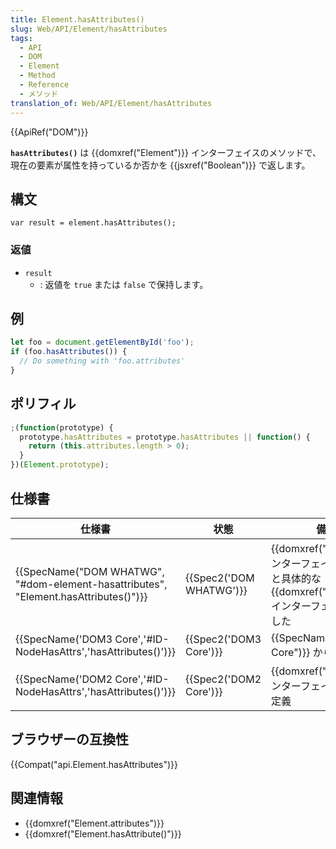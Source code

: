 ```yaml
---
title: Element.hasAttributes()
slug: Web/API/Element/hasAttributes
tags:
  - API
  - DOM
  - Element
  - Method
  - Reference
  - メソッド
translation_of: Web/API/Element/hasAttributes
---
```

{{ApiRef("DOM")}}

**`hasAttributes()`** は {{domxref("Element")}} インターフェイスのメソッドで、現在の要素が属性を持っているか否かを {{jsxref("Boolean")}} で返します。

## 構文

    var result = element.hasAttributes();

### 返値

- `result`
  - : 返値を `true` または `false` で保持します。

## 例

```js
let foo = document.getElementById('foo');
if (foo.hasAttributes()) {
  // Do something with 'foo.attributes'
}
```

## ポリフィル

```js
;(function(prototype) {
  prototype.hasAttributes = prototype.hasAttributes || function() {
    return (this.attributes.length > 0);
  }
})(Element.prototype);
```

## 仕様書

| 仕様書                                                                                                           | 状態                             | 備考                                                                                                                |
| ---------------------------------------------------------------------------------------------------------------- | -------------------------------- | ------------------------------------------------------------------------------------------------------------------- |
| {{SpecName("DOM WHATWG", "#dom-element-hasattributes", "Element.hasAttributes()")}} | {{Spec2('DOM WHATWG')}} | {{domxref("Node")}} インターフェイスからもっと具体的な {{domxref("Element")}} インターフェイスへ移動した |
| {{SpecName('DOM3 Core','#ID-NodeHasAttrs','hasAttributes()')}}                             | {{Spec2('DOM3 Core')}}     | {{SpecName("DOM2 Core")}} から変更なし                                                                       |
| {{SpecName('DOM2 Core','#ID-NodeHasAttrs','hasAttributes()')}}                             | {{Spec2('DOM2 Core')}}     | {{domxref("Node")}} インターフェイス上で初回定義                                                               |

## ブラウザーの互換性

{{Compat("api.Element.hasAttributes")}}

## 関連情報

- {{domxref("Element.attributes")}}
- {{domxref("Element.hasAttribute()")}}
